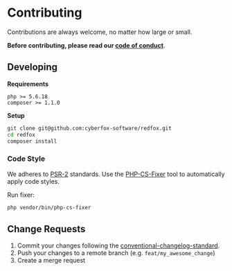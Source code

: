 # Contributing

Contributions are always welcome, no matter how large or small.

**Before contributing, please read our [code of conduct](CODE_OF_CONDUCT.md)**.

## Developing
**Requirements**

```
php >= 5.6.18
composer >= 1.1.0
```

**Setup**

```sh
git clone git@github.com:cyberfox-software/redfox.git
cd redfox
composer install
```

### Code Style

We adheres to [PSR-2](http://www.php-fig.org/psr/psr-2/) standards. 
Use the [PHP-CS-Fixer](https://github.com/FriendsOfPHP/PHP-CS-Fixer) tool to automatically apply code styles.

Run fixer:
```sh
php vendor/bin/php-cs-fixer
```

## Change Requests

1. Commit your changes following the 
[conventional-changelog-standard](https://github.com/bcoe/conventional-changelog-standard/blob/master/convention.md).
1. Push your changes to a remote branch (e.g. `feat/my_awesome_change`)
1. Create a merge request
